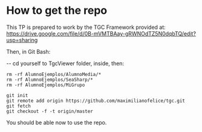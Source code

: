 How to get the repo
===================

This TP is prepared to work by the TGC Framework provided at: https://drive.google.com/file/d/0B-mVMTBAay-gRWNOdTZ5N0dqbTQ/edit?usp=sharing

Then, in Git Bash:

-- cd yourself to TgcViewer folder, inside, then:
```
rm -rf AlumnoEjemplos/AlumnoMedia/*
rm -rf AlumnoEjemplos/SeaSharp/*
rm -rf AlumnoEjemplos/MiGrupo

git init
git remote add origin https://github.com/maximilianofelice/tgc.git
git fetch
git checkout -f -t origin/master
```

You should be able now to use the repo.
